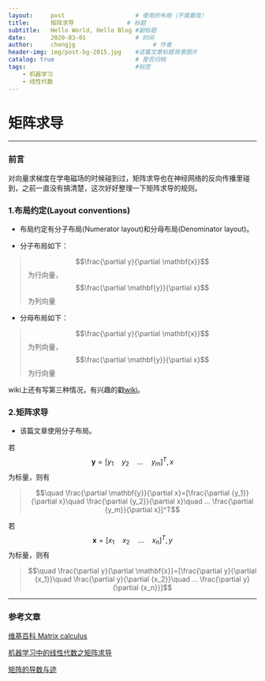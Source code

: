 ```yaml
---
layout:     post                    # 使用的布局（不需要改）
title:      矩阵求导               # 标题 
subtitle:   Hello World, Hello Blog #副标题
date:       2020-03-01              # 时间
author:     chongjg                      # 作者
header-img: img/post-bg-2015.jpg    #这篇文章标题背景图片
catalog: true                       # 是否归档
tags:                               #标签
    - 机器学习
    - 线性代数
---
```


# 矩阵求导

---

### 前言

对向量求梯度在学电磁场的时候碰到过，矩阵求导也在神经网络的反向传播里碰到，之前一直没有搞清楚，这次好好整理一下矩阵求导的规则。

### 1.布局约定(Layout conventions)

* 布局约定有分子布局(Numerator layout)和分母布局(Denominator layout)。

* 分子布局如下：

>$$\frac{\partial y}{\partial \mathbf{x}}$$为行向量，$$\frac{\partial \mathbf{y}}{\partial x}$$为列向量

* 分母布局如下：

>$$\frac{\partial y}{\partial \mathbf{x}}$$为列向量，$$\frac{\partial \mathbf{y}}{\partial x}$$为行向量

wiki上还有写第三种情况，有兴趣的戳[wiki][1]。

### 2.矩阵求导

* 该篇文章使用分子布局。

若$$\mathbf{y}=[y_1\quad y_2\quad ...\quad y_m]^T,x$$为标量，则有

>$$\quad \frac{\partial \mathbf{y}}{\partial x}=[\frac{\partial {y_1}}{\partial x}\quad \frac{\partial {y_2}}{\partial x}\quad ... \frac{\partial {y_m}}{\partial x}]^T$$

若$$\mathbf{x}=[x_1\quad x_2\quad ...\quad x_n]^T,y$$为标量，则有

>$$\quad \frac{\partial y}{\partial \mathbf{x}}=[\frac{\partial y}{\partial {x_1}}\quad \frac{\partial y}{\partial {x_2}}\quad ... \frac{\partial y}{\partial {x_n}}]$$


---

### 参考文章
[维基百科 Matrix calculus][1]

[机器学习中的线性代数之矩阵求导][2]

[矩阵的导数与迹][3]


  [1]: https://en.wikipedia.org/wiki/Matrix_calculus#Other_matrix_derivatives
  [2]: https://blog.csdn.net/u010976453/article/details/54381248
  [3]: https://www.cnblogs.com/crackpotisback/p/5545708.html
